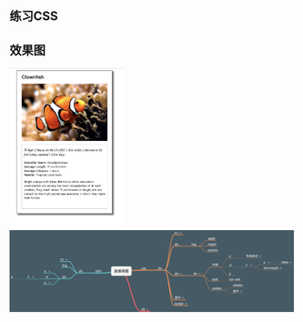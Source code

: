 ## 练习CSS


## 效果图
<img src="image/fish.png" alt="fish" width="200"/>
<img src="image/思维导图.png" alt="fish" width="500"/>

